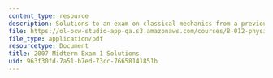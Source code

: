 ```yaml
---
content_type: resource
description: Solutions to an exam on classical mechanics from a previous semester.
file: https://ol-ocw-studio-app-qa.s3.amazonaws.com/courses/8-012-physics-i-classical-mechanics-fall-2008/963f30fd7a51b7ed73cc76658141851b_2007_quiz1_sol.pdf
file_type: application/pdf
resourcetype: Document
title: 2007 Midterm Exam 1 Solutions
uid: 963f30fd-7a51-b7ed-73cc-76658141851b
---
```

